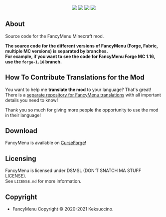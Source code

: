 <p style="text-align: center;">
<a href="https://discord.gg/UzmeWkD"><img src="https://discordapp.com/api/guilds/704163135787106365/widget.png?style=banner2" /></a> 
<a href="https://twitter.com/keksuccino"><img src="https://user-images.githubusercontent.com/35544624/132924153-df28357d-6816-48a2-96a8-594333d3b075.png" /></a> 
<a href="https://www.patreon.com/keksuccino"><img src="https://user-images.githubusercontent.com/35544624/132924155-25fe4269-5936-4cac-88cf-5d6069e0443a.png" /></a> 
<a href="https://paypal.me/TimSchroeter"><img src="https://user-images.githubusercontent.com/35544624/132924156-ec4300ea-7e10-40de-a271-8effb8fbf5cf.png" /></a>
</p>

## About

Source code for the FancyMenu Minecraft mod.

**The source code for the different versions of FancyMenu (Forge, Fabric, multiple MC versions) is separated by branches.**<br>
**For example, if you want to see the code for FancyMenu Forge MC 1.16, use the `forge-1.16` branch.**

## How To Contribute Translations for the Mod

You want to help me **translate the mod** to your language? That's great!<br>
There is a [separate repository for FancyMenu translations](https://github.com/Keksuccino/FancyMenu-Translations) with all important details you need to know!

Thank you so much for giving more people the opportunity to use the mod in their language!

## Download

FancyMenu is available on [CurseForge](https://www.curseforge.com/minecraft/mc-mods/fancymenu-forge)!

## Licensing

FancyMenu is licensed under DSMSL (DON'T SNATCH MA STUFF LICENSE).<br>
See `LICENSE.md` for more information.

## Copyright

- FancyMenu Copyright © 2020-2021 Keksuccino.<br>
